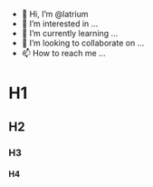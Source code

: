 - 👋 Hi, I’m @latrium
- 👀 I’m interested in ...
- 🌱 I’m currently learning ...
- 💞️ I’m looking to collaborate on ...
- 📫 How to reach me ...

<!---
latrium/latrium is a ✨ special ✨ repository because its `README.md` (this file) appears on your GitHub profile.
You can click the Preview link to take a look at your changes.
--->
# H1
## H2
### H3
#### H4
